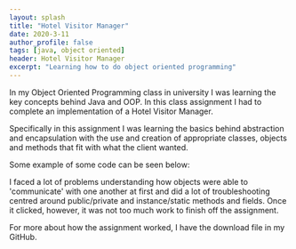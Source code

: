 ```yaml
---
layout: splash
title: "Hotel Visitor Manager"
date: 2020-3-11
author_profile: false
tags: [java, object oriented]
header: Hotel Visitor Manager
excerpt: "Learning how to do object oriented programming"
---
```

In my Object Oriented Programming class in university I was learning the key
concepts behind Java and OOP. In this class assignment I had to complete an
implementation of a Hotel Visitor Manager.

Specifically in this assignment I was learning the basics behind abstraction
and encapsulation with the use and creation of appropriate classes, objects and
methods that fit with what the client wanted.

Some example of some code can be seen below:



I faced a lot of problems understanding how objects were able to 'communicate'
with one another at first and did a lot of troubleshooting centred around
public/private and instance/static methods and fields. Once it clicked, however,
it was not too much work to finish off the assignment.


For more about how the assignment worked, I have the download file in my
GitHub.
